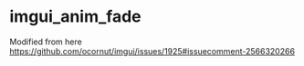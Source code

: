 # imgui_anim_fade

Modified from here
https://github.com/ocornut/imgui/issues/1925#issuecomment-2566320266
